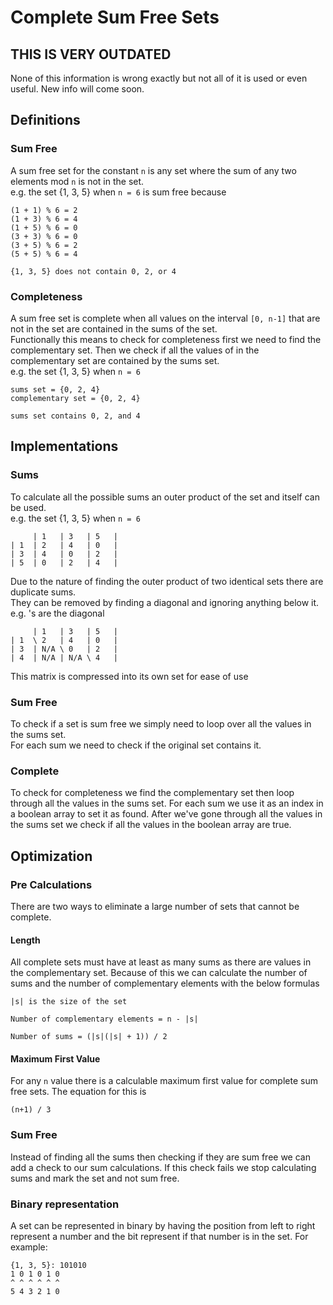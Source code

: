 # Complete Sum Free Sets
## THIS IS VERY OUTDATED
None of this information is wrong exactly but not all of it is used or even useful. New info will come soon.


## Definitions
### Sum Free
A sum free set for the constant `n` is any set where the sum of any two elements mod `n` is not in the set. <br>
e.g. the set {1, 3, 5} when `n = 6` is sum free because
```
(1 + 1) % 6 = 2
(1 + 3) % 6 = 4
(1 + 5) % 6 = 0
(3 + 3) % 6 = 0
(3 + 5) % 6 = 2
(5 + 5) % 6 = 4

{1, 3, 5} does not contain 0, 2, or 4
```

### Completeness
A sum free set is complete when all values on the interval `[0, n-1]` that are not in the set are contained in the sums of the set. <br>
Functionally this means to check for completeness first we need to find the complementary set. Then we check if all the values of in the complementary set are contained by the sums set. <br>
e.g. the set {1, 3, 5} when `n = 6`
```
sums set = {0, 2, 4}
complementary set = {0, 2, 4}

sums set contains 0, 2, and 4
```


## Implementations
### Sums
To calculate all the possible sums an outer product of the set and itself can be used. <br>
e.g. the set {1, 3, 5} when `n = 6`
```
     | 1   | 3   | 5   |
| 1  | 2   | 4   | 0   |
| 3  | 4   | 0   | 2   |
| 5  | 0   | 2   | 4   |
```
Due to the nature of finding the outer product of two identical sets there are duplicate sums. <br>
They can be removed by finding a diagonal and ignoring anything below it. <br>
e.g. \'s are the diagonal
```
     | 1   | 3   | 5   |
| 1  \ 2   | 4   | 0   |
| 3  | N/A \ 0   | 2   |
| 4  | N/A | N/A \ 4   |
```
This matrix is compressed into its own set for ease of use

### Sum Free
To check if a set is sum free we simply need to loop over all the values in the sums set. <br>
For each sum we need to check if the original set contains it.

### Complete
To check for completeness we find the complementary set then loop through all the values in the sums set.
For each sum we use it as an index in a boolean array to set it as found.
After we've gone through all the values in the sums set we check if all the values in the boolean array are true.


## Optimization
### Pre Calculations
There are two ways to eliminate a large number of sets that cannot be complete.
#### Length
All complete sets must have at least as many sums as there are values in the complementary set.
Because of this we can calculate the number of sums and the number of complementary elements with the below formulas
```
|s| is the size of the set

Number of complementary elements = n - |s|

Number of sums = (|s|(|s| + 1)) / 2
```

#### Maximum First Value
For any `n` value there is a calculable maximum first value for complete sum free sets.
The equation for this is
```
(n+1) / 3
```

### Sum Free
Instead of finding all the sums then checking if they are sum free we can add a check to our sum calculations. If this check fails we stop calculating sums and mark the set and not sum free.


### Binary representation
A set can be represented in binary by having the position from left to right represent a number and the bit represent if that number is in the set. For example:
```
{1, 3, 5}: 101010
1 0 1 0 1 0
^ ^ ^ ^ ^ ^
5 4 3 2 1 0
```
